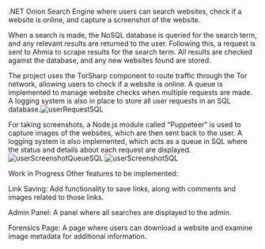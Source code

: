 .NET Onion Search Engine where users can search websites, check if a website is online, and capture a screenshot of the website.

When a search is made, the NoSQL database is queried for the search term, and any relevant results are returned to the user. Following this, a request is sent to Ahmia to scrape results for the search term. All results are checked against the database, and any new websites found are stored.

The project uses the TorSharp component to route traffic through the Tor network, allowing users to check if a website is online. A queue is implemented to manage website checks when multiple requests are made. A logging system is also in place to store all user requests in an SQL database.![userRequestSQL](https://github.com/user-attachments/assets/465f5c18-7770-4723-ab57-90a96fda9915)


For taking screenshots, a Node.js module called "Puppeteer" is used to capture images of the websites, which are then sent back to the user. A logging system is also implemented, which acts as a queue in SQL where the status and details about each request are displayed.
![userScreenshotQueueSQL](https://github.com/user-attachments/assets/90e7dcd6-c1bd-444f-bea1-dc7ff2ca2f63)
![userScreenshotSQL](https://github.com/user-attachments/assets/5d9c6370-d568-4643-a256-b2d87ef1d0a0)

Work in Progress
Other features to be implemented:

Link Saving: Add functionality to save links, along with comments and images related to those links.

Admin Panel: A panel where all searches are displayed to the admin.

Forensics Page: A page where users can download a website and examine image metadata for additional information.
